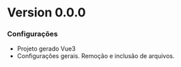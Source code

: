 # Version 0.0.0

### Configurações
- Projeto gerado Vue3
- Configurações gerais. Remoção e inclusão de arquivos.
